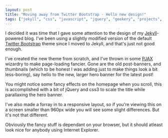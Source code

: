 ```yaml
---
layout: post
title: "Moving away from Twitter Bootstrap - Hello new design!"
tags: ["jekyll", "css", "javascript", "jquery", "geekery", "projects", "software", "blog"]
---
```

I decided it was time that I gave some attention to the design of my [Jekyll](http://jekyllbootstrap.com)-powered blog. I've been using a slightly modified version of the default [Twitter Bootstrap](twitter.github.com/bootstrap) theme since I moved to Jekyll, and that's just not good enough.

I've created the new theme from scratch, and I've thrown in some [PJAX](http://pjax.heroku.com/) wizardry to make page-loading fancier. Gone are the old post-banners, and thumbnails (which to be honest I was adding just to make things look a bit less-boring), say hello to the new, larger hero banner for the latest post!

You might notice some fancy effects on the homepage when you scroll, this is accomplished with a bit of jQuery and css3 to scale the title while parallaxing the hero banner.

I've also made a forray in to a responsive layout, so if you're viewing this on a screen smaller than 960px wide you will see some slight differences. But it's not that different.

Obviously the fancy stuff is dependant on your browser, but it should atleast look nice for anybody using Internet Explorer.
